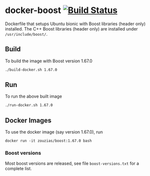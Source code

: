 # docker-boost [![Build Status](https://travis-ci.org/zouzias/docker-boost.svg?branch=master)](https://travis-ci.org/zouzias/docker-boost)

Dockerfile that setups Ubuntu bionic with Boost libraries (header only) installed. The C++ Boost libraries (header only) are installed under `/usr/include/boost/`.


## Build
To build the image with Boost version 1.67.0

```bash
./build-docker.sh 1.67.0
```

## Run

To run the above built image

```bash
./run-docker.sh 1.67.0
```

## Docker Images

To use the docker image (say version 1.67.0), run

```
docker run -it zouzias/boost:1.67.0 bash
```

### Boost versions

Most boost versions are released, see file `boost-versions.txt` for a complete list.
